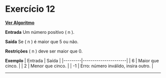 # Exercício 12
[**Ver Algoritmo**](Algoritmo12.md)

**Entrada**
Um número positivo \( n \).

**Saída**
Se \( n \) é maior que 5 ou não.

**Restrições**
\( n \) deve ser maior que 0.

**Exemplo**
| Entrada | Saída                |
|---------|----------------------|
| 6       | Maior que cinco.     |
| 2       | Menor que cinco.     |
| -1      | Erro: número inválido, insira outro. |

---

